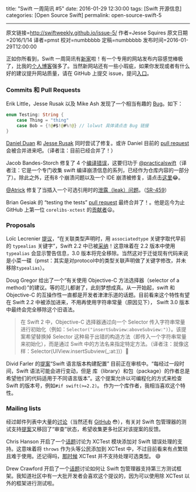 title: "Swift 一周简讯 #5"
date: 2016-01-29 12:30:00
tags: [Swift 开源信息]
categories: [Open Source Swift]
permalink: open-source-swift-5

---
原文链接=http://swiftweekly.github.io/issue-5/
作者=Jesse Squires
原文日期=2016/1/14
译者=pmst
校对=numbbbbb
定稿=numbbbbb
发布时间=2016-01-29T12:00:00

<!--此处开始正文-->

正如你所看到，Swift 一周简讯有[新家](http://swiftweekly.github.io)啦！有一个专用的网站发布内容感觉棒极了，比我的[个人博客](http://www.jessesquires.com/new-weekly-brief/)强多了。当然新网站还有一些小瑕疵，如果你发现或者有什么好的建议提升网站质量，请在 GitHub 上提交 issue，提问[入口](https://github.com/SwiftWeekly/swiftweekly.github.io/issues/new)。

<!--more-->

### Commits 和 Pull Requests

Erik Little，Jesse Rusak 以及 Mike Ash 发现了一个相当有趣的 [Bug](https://bugs.swift.org/browse/SR-510)。如下：

``` swift
enum Testing: String {
    case Thing = "thing"
    case Bob = {!@#$!@#%!@} // lolwut 具体请点击 Bug 链接
}
```

[Daniel Duan](https://github.com/apple/swift/pull/931) 和 [Jesse Rusak](https://github.com/apple/swift/pull/934) 同时尝试了修复。或许 Daniel 目前的 [pull request](https://github.com/apple/swift/pull/955) 会被合并进来吧。（译者注：目前已经合并了！）

Jacob Bandes-Storch 修复了 4 个[编译错误](https://github.com/apple/swift/pull/910)，这要归功于 [@practicalswift](https://github.com/practicalswift)（译者注：它是一个专门收集 swift 编译崩溃信息的系列，已经作为仓库内容的一部分了）。除此之外，还有8 个崩溃问题以及一个 IDE 崩溃被修复，请点击[这里](https://github.com/apple/swift/pull/926)😂。

[@Atrick](https://github.com/atrick) 修复了当插入一个可选引用时的[泄露（leak）问题](https://github.com/apple/swift/commit/9cf84c24ca860c64b6858d61d271476d5575592a)。（[SR-459](https://bugs.swift.org/browse/SR-459)）

Brian Gesiak 的 “testing the tests” [pull request](https://github.com/apple/swift-corelibs-xctest/pull/20) 最终合并了！。他是迄今为止 GitHub 上第一位 `corelibs-xctest` 的[贡献者](https://github.com/apple/swift-corelibs-xctest/graphs/contributors)😦。



### Proposals

Loïc Lecrenier [提议](https://github.com/apple/swift-evolution/blob/master/proposals/0011-replace-typealias-associated.md)，“在关联类型声明时，用 `associatedtype` 关键字取代早前的 `typealias` 关键字”，Swift 2.2 中已被[采纳](https://lists.swift.org/pipermail/swift-evolution-announce/2016-January/000014.html)！这意味着在 2.2 版本中使用 `typealias` 会显示警告信息，3.0 版本将完全移除。当然这对于迁徙现有代码来说是小菜一碟（pmst：其实是对protocol中的类型关联声明做了关键字修改，并未移除`typealias`）。

Doug Gregor 给出了一个“有关使用 Objective-C 方法选择器（selector of a method）”的建议。等的花儿都谢了，此刻梦想成真。从一开始起，swift 和 Objective-C 的互操作性一直都是开发者津津乐道的话题。目前看来这个特性有望在 Swift 2.2 中被添加进来，不用再使用字符串常量（原因见下）， Swift 3.0 版本中最终会完全移除这个旧语法。

> 在 Swift 2 中，Objective-C 选择器通过向一个 Selector 传入字符串常量进行初始化（例如：`Selector("insertSubview:aboveSubview:")`）。该提案希望替换掉 Selector 这种易于出错的构造方法（即传入一个字符串常量来初始化），而是通过 Swift 中的方法名来指定特定方法。（译者注：就像这样：Selector(UIView.insertSubview(_:at:))）👏



Divid Farler 的[提案](https://github.com/apple/swift-evolution/blob/master/proposals/0020-if-swift-version.md)“Swift 语言版本构建配置” 目前正在审核中。“每经过一段时间，Swift 语法可能会进行变动，但是 库（library）和包（package）的作者总是希望他们的代码适用于不同语言版本”。这个提案允许以可编程化的方式来检查 Swift 的版本号，例如`#if swift(>=2.2)`。 作为一个库作者，我相当喜欢这个特性。

### Mailing lists

经过邮件列表中大量的[讨论](https://lists.swift.org/pipermail/swift-evolution/Week-of-Mon-20160111/006466.html)（当然还有 [GitHub](https://github.com/apple/swift-evolution/pull/51) 😳），有关对 Swift 包管理器的测试支持[提案](https://github.com/apple/swift-evolution/blob/master/proposals/0019-package-manager-testing.md)又移回了“审查”状态，希望收集更多社区对该提案的反馈。

Chris Hanson 开启了一个[话题](https://lists.swift.org/pipermail/swift-evolution/Week-of-Mon-20160104/006091.html)讨论为 XCTest 模块添加对 Swift 错误处理的支持。这意味着将 `throws` 作为头等公民添加到 XCTest 中，不过目前看来有点繁琐且难于使用。还记得吗，[那时候](https://www.natashatherobot.com/unit-testing-optionals-in-swift-xctassertnotnil/) XCTest 并不支持处理可选类型。 😄

Drew Crawford 开启了一个[话题](https://lists.swift.org/pipermail/swift-build-dev/Week-of-Mon-20151228/000125.html)讨论如何让 Swift 包管理器支持第三方测试框架。我知道社区中有一大批开发者会喜欢这个提议的，因为可以使用除 XCTest 以外的框架进行测试啦。